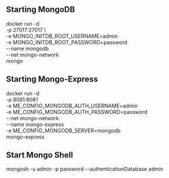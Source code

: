 ## Starting MongoDB

docker run -d \
 -p 27017:27017 \  
 -e MONGO_INITDB_ROOT_USERNAME=admin \
 -e MONGO_INITDB_ROOT_PASSWORD=password \
 --name mongodb \
 --net mongo-network \
 mongo


## Starting Mongo-Express

docker run -d \
 -p 8081:8081 \
 -e ME_CONFIG_MONGODB_AUTH_USERNAME=admin \
 -e ME_CONFIG_MONGODB_AUTH_PASSWORD=password \
 --net mongo-network \
 --name mongo-express \
 -e ME_CONFIG_MONGODB_SERVER=mongodb \
 mongo-express

## Start Mongo Shell
mongosh -u admin -p password --authenticationDatabase admin